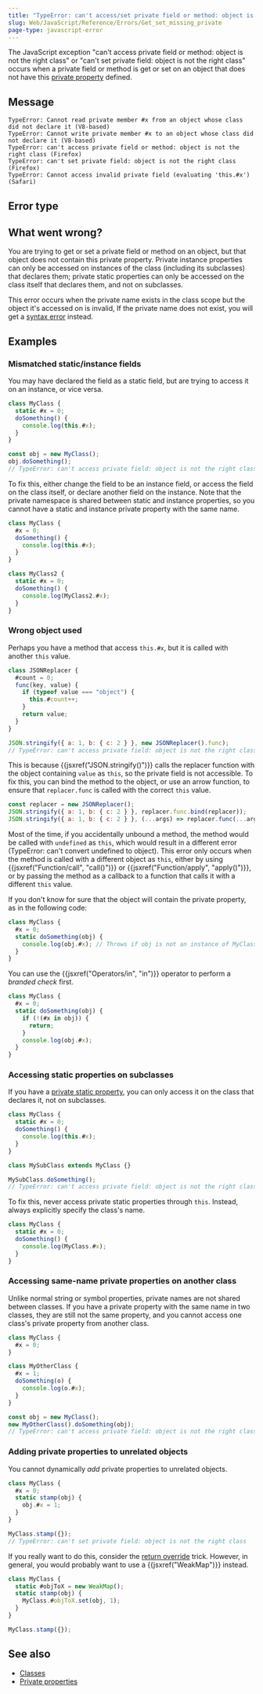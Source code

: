 ```yaml
---
title: "TypeError: can't access/set private field or method: object is not the right class"
slug: Web/JavaScript/Reference/Errors/Get_set_missing_private
page-type: javascript-error
---
```




The JavaScript exception "can't access private field or method: object is not the right class" or "can't set private field: object is not the right class" occurs when a private field or method is get or set on an object that does not have this [private property](/Web/JavaScript/Reference/Classes/Private_properties) defined.

## Message

```plain
TypeError: Cannot read private member #x from an object whose class did not declare it (V8-based)
TypeError: Cannot write private member #x to an object whose class did not declare it (V8-based)
TypeError: can't access private field or method: object is not the right class (Firefox)
TypeError: can't set private field: object is not the right class (Firefox)
TypeError: Cannot access invalid private field (evaluating 'this.#x') (Safari)
```

## Error type



## What went wrong?

You are trying to get or set a private field or method on an object, but that object does not contain this private property. Private instance properties can only be accessed on instances of the class (including its subclasses) that declares them; private static properties can only be accessed on the class itself that declares them, and not on subclasses.

This error occurs when the private name exists in the class scope but the object it's accessed on is invalid, If the private name does not exist, you will get a [syntax error](/Web/JavaScript/Reference/Errors/Undeclared_private_field_or_method) instead.

## Examples

### Mismatched static/instance fields

You may have declared the field as a static field, but are trying to access it on an instance, or vice versa.

```js example-bad
class MyClass {
  static #x = 0;
  doSomething() {
    console.log(this.#x);
  }
}

const obj = new MyClass();
obj.doSomething();
// TypeError: can't access private field: object is not the right class
```

To fix this, either change the field to be an instance field, or access the field on the class itself, or declare another field on the instance. Note that the private namespace is shared between static and instance properties, so you cannot have a static and instance private property with the same name.

```js example-good
class MyClass {
  #x = 0;
  doSomething() {
    console.log(this.#x);
  }
}

class MyClass2 {
  static #x = 0;
  doSomething() {
    console.log(MyClass2.#x);
  }
}
```

### Wrong object used

Perhaps you have a method that access `this.#x`, but it is called with another `this` value.

```js example-bad
class JSONReplacer {
  #count = 0;
  func(key, value) {
    if (typeof value === "object") {
      this.#count++;
    }
    return value;
  }
}

JSON.stringify({ a: 1, b: { c: 2 } }, new JSONReplacer().func);
// TypeError: can't access private field: object is not the right class
```

This is because {{jsxref("JSON.stringify()")}} calls the replacer function with the object containing `value` as `this`, so the private field is not accessible. To fix this, you can bind the method to the object, or use an arrow function, to ensure that `replacer.func` is called with the correct `this` value.

```js example-good
const replacer = new JSONReplacer();
JSON.stringify({ a: 1, b: { c: 2 } }, replacer.func.bind(replacer));
JSON.stringify({ a: 1, b: { c: 2 } }, (...args) => replacer.func(...args));
```

Most of the time, if you accidentally unbound a method, the method would be called with `undefined` as `this`, which would result in a different error (TypeError: can't convert undefined to object). This error only occurs when the method is called with a different object as `this`, either by using {{jsxref("Function/call", "call()")}} or {{jsxref("Function/apply", "apply()")}}, or by passing the method as a callback to a function that calls it with a different `this` value.

If you don't know for sure that the object will contain the private property, as in the following code:

```js
class MyClass {
  #x = 0;
  static doSomething(obj) {
    console.log(obj.#x); // Throws if obj is not an instance of MyClass
  }
}
```

You can use the {{jsxref("Operators/in", "in")}} operator to perform a _branded check_ first.

```js
class MyClass {
  #x = 0;
  static doSomething(obj) {
    if (!(#x in obj)) {
      return;
    }
    console.log(obj.#x);
  }
}
```

### Accessing static properties on subclasses

If you have a [private static property](/Web/JavaScript/Reference/Classes/Private_properties#private_static_fields), you can only access it on the class that declares it, not on subclasses.

```js example-bad
class MyClass {
  static #x = 0;
  doSomething() {
    console.log(this.#x);
  }
}

class MySubClass extends MyClass {}

MySubClass.doSomething();
// TypeError: can't access private field: object is not the right class
```

To fix this, never access private static properties through `this`. Instead, always explicitly specify the class's name.

```js example-good
class MyClass {
  static #x = 0;
  doSomething() {
    console.log(MyClass.#x);
  }
}
```

### Accessing same-name private properties on another class

Unlike normal string or symbol properties, private names are not shared between classes. If you have a private property with the same name in two classes, they are still not the same property, and you cannot access one class's private property from another class.

```js example-bad
class MyClass {
  #x = 0;
}

class MyOtherClass {
  #x = 1;
  doSomething(o) {
    console.log(o.#x);
  }
}

const obj = new MyClass();
new MyOtherClass().doSomething(obj);
// TypeError: can't access private field: object is not the right class
```

### Adding private properties to unrelated objects

You cannot dynamically _add_ private properties to unrelated objects.

```js example-bad
class MyClass {
  #x = 0;
  static stamp(obj) {
    obj.#x = 1;
  }
}

MyClass.stamp({});
// TypeError: can't set private field: object is not the right class
```

If you really want to do this, consider the [return override](/Web/JavaScript/Reference/Classes/Private_properties#returning_overriding_object) trick. However, in general, you would probably want to use a {{jsxref("WeakMap")}} instead.

```js example-good
class MyClass {
  static #objToX = new WeakMap();
  static stamp(obj) {
    MyClass.#objToX.set(obj, 1);
  }
}

MyClass.stamp({});
```

## See also

- [Classes](/Web/JavaScript/Reference/Classes)
- [Private properties](/Web/JavaScript/Reference/Classes/Private_properties)
